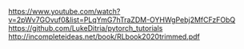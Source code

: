 https://www.youtube.com/watch?v=2pWv7GOvuf0&list=PLqYmG7hTraZDM-OYHWgPebj2MfCFzFObQ
https://github.com/LukeDitria/pytorch_tutorials
http://incompleteideas.net/book/RLbook2020trimmed.pdf
